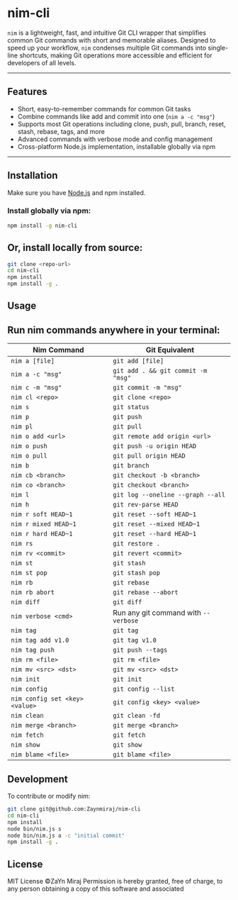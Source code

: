 # nim-cli

`nim` is a lightweight, fast, and intuitive Git CLI wrapper that simplifies common Git commands with short and memorable aliases. Designed to speed up your workflow, `nim` condenses multiple Git commands into single-line shortcuts, making Git operations more accessible and efficient for developers of all levels.

---

## Features

- Short, easy-to-remember commands for common Git tasks
- Combine commands like add and commit into one (`nim a -c "msg"`)
- Supports most Git operations including clone, push, pull, branch, reset, stash, rebase, tags, and more
- Advanced commands with verbose mode and config management
- Cross-platform Node.js implementation, installable globally via npm

---

## Installation

Make sure you have [Node.js](https://nodejs.org/) and npm installed.

### Install globally via npm:

```bash
npm install -g nim-cli
```

## Or, install locally from source:

```bash
git clone <repo-url>
cd nim-cli
npm install
npm install -g .
```

## Usage

## Run nim commands anywhere in your terminal:

| Nim Command                    | Git Equivalent                       |
| ------------------------------ | ------------------------------------ |
| `nim a [file]`                 | `git add [file]`                     |
| `nim a -c "msg"`               | `git add . && git commit -m "msg"`   |
| `nim c -m "msg"`               | `git commit -m "msg"`                |
| `nim cl <repo>`                | `git clone <repo>`                   |
| `nim s`                        | `git status`                         |
| `nim p`                        | `git push`                           |
| `nim pl`                       | `git pull`                           |
| `nim o add <url>`              | `git remote add origin <url>`        |
| `nim o push`                   | `git push -u origin HEAD`            |
| `nim o pull`                   | `git pull origin HEAD`               |
| `nim b`                        | `git branch`                         |
| `nim cb <branch>`              | `git checkout -b <branch>`           |
| `nim co <branch>`              | `git checkout <branch>`              |
| `nim l`                        | `git log --oneline --graph --all`    |
| `nim h`                        | `git rev-parse HEAD`                 |
| `nim r soft HEAD~1`            | `git reset --soft HEAD~1`            |
| `nim r mixed HEAD~1`           | `git reset --mixed HEAD~1`           |
| `nim r hard HEAD~1`            | `git reset --hard HEAD~1`            |
| `nim rs`                       | `git restore .`                      |
| `nim rv <commit>`              | `git revert <commit>`                |
| `nim st`                       | `git stash`                          |
| `nim st pop`                   | `git stash pop`                      |
| `nim rb`                       | `git rebase`                         |
| `nim rb abort`                 | `git rebase --abort`                 |
| `nim diff`                     | `git diff`                           |
| `nim verbose <cmd>`            | Run any git command with `--verbose` |
| `nim tag`                      | `git tag`                            |
| `nim tag add v1.0`             | `git tag v1.0`                       |
| `nim tag push`                 | `git push --tags`                    |
| `nim rm <file>`                | `git rm <file>`                      |
| `nim mv <src> <dst>`           | `git mv <src> <dst>`                 |
| `nim init`                     | `git init`                           |
| `nim config`                   | `git config --list`                  |
| `nim config set <key> <value>` | `git config <key> <value>`           |
| `nim clean`                    | `git clean -fd`                      |
| `nim merge <branch>`           | `git merge <branch>`                 |
| `nim fetch`                    | `git fetch`                          |
| `nim show`                     | `git show`                           |
| `nim blame <file>`             | `git blame <file>`                   |

## Development

To contribute or modify nim:

```bash
git clone git@github.com:Zaynmiraj/nim-cli
cd nim-cli
npm install
node bin/nim.js s
node bin/nim.js a -c "initial commit"
npm install -g .
```

## License

MIT License ©ZaYn Miraj
Permission is hereby granted, free of charge, to any person obtaining a copy of this software and associated
